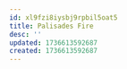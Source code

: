 ```yaml
---
id: xl9fzi8iysbj9rpbil5oat5
title: Palisades Fire
desc: ''
updated: 1736613592687
created: 1736613592687
---
```

